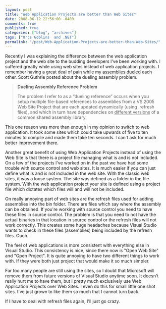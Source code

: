 ```yaml
---
layout: post
title: "Web Application Projects are better than Web Sites"
date: 2008-06-12 22:56:00 -0400
comments: true
published: true
categories: ["blog", "archives"]
tags: ["Orcs Goblins  and .NET"]
permalink: "/post/Web-Application-Projects-are-better-than-Web-Sites/"
---
```

<!-- more -->

<p>Recently I was explaining the difference between the web application project and the web site to the budding developers I've been working with. I suffered greatly while using web sites instead of web application projects. I remember having a great deal of pain while my <a href="http://weblogs.asp.net/scottgu/archive/2006/07/30/Common-Gotcha_3A00_-Slow-VS-2005-Web-Site-Build-Performance-Because-of-_1C20_Dueling-Assembly-References_1D20_.aspx" target="_blank">assemblies dueled</a> each other. Scott Guthrie posted about the dueling assembly problem.</p>
<blockquote>
<p><strong>Dueling Assembly Reference Problem</strong></p>
<p>The problem I refer to as a &ldquo;dueling reference&rdquo; occurs when you setup multiple file-based references to assemblies from a VS 2005 Web Site Project that are each updated dynamically (using .refresh files), and which in turn have dependencies on <span style="text-decoration: underline;">different versions</span> of a common shared assembly library.</p>
</blockquote>
<p>This one reason was more than enough in my opinion to switch to web application. It took some sites which could take upwards of five to ten minutes to compile and made them take ten seconds. I can't ask for much better improvement there.</p>
<p>Another great benefit of using Web Application Projects instead of using the Web Site is that there is a project file managing what is and is not included. On a few of the projects I've worked on in the past we have had some trouble with source control and web sites. It is much easier if you can just define what is and is not included in the web site. With the classic web sites, it was a loose system. The site was defined as a folder in the file system. With the web application project your site is defined using a project file which dictates which files will and will not be included.</p>
<p>On really annoying part of web sites are the refresh files used for adding assemblies into the bin folder. There are files which say where the assembly can be obtained. If you're working with source control you need to have these files in source control. The problem is that you need to not have the actual binaries in that location in source control or the refresh files will not work correctly. This creates some huge headaches because Visual Studio wants to check in these files (assemblies) being included by the refresh files. Ouch.</p>
<p>The feel of web applications is more consistent with everything else in Visual Studio. This consistency is nice, since there now is "Open Web Site" and "Open Project". It is quite annoying to have two different things to work with. If they were both just project that would make it so much simpler.</p>
<p>Far too many people are still using the sites, so I doubt that Microsoft will remove them from future versions of Visual Studio anytime soon. It doesn't really hurt me to have them, but I pretty much exclusively use Web Application Projects over Web Sites. I even do this for small little one shot sites. I've just grown to like them so much that I cannot turn back.</p>
<p>If I have to deal with refresh files again, I'll just go crazy.</p>
